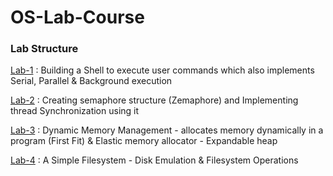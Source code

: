 # OS-Lab-Course

### Lab Structure

[Lab-1](https://github.com/Shiru99/OS-summer-Lab-Course/tree/main/Lab%201) : 
Building a Shell to execute user commands which also implements Serial, Parallel & Background execution

[Lab-2](https://github.com/Shiru99/OS-summer-Lab-Course/tree/main/Lab%202) : 
Creating semaphore structure (Zemaphore) and Implementing thread Synchronization using it

[Lab-3](https://github.com/Shiru99/OS-summer-Lab-Course/tree/main/Lab%203) : 
Dynamic Memory Management -  allocates memory dynamically in a program (First Fit) & Elastic memory allocator - Expandable heap

[Lab-4](https://github.com/Shiru99/OS-summer-Lab-Course/tree/main/Lab%204) : 
A Simple Filesystem - Disk Emulation & Filesystem Operations
